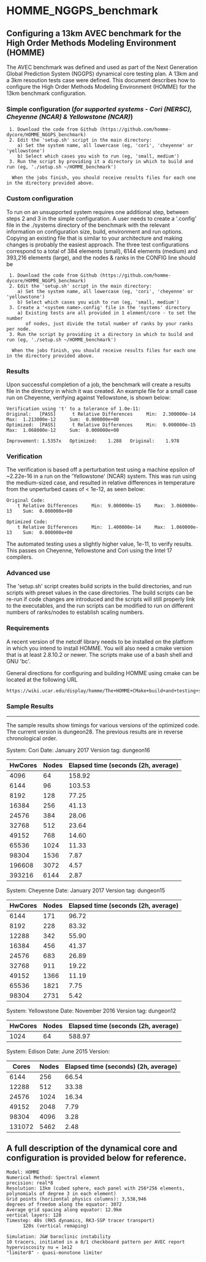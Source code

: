# HOMME_NGGPS_benchmark

## Configuring a 13km AVEC benchmark for the High Order Methods Modeling Environment (HOMME)

  The AVEC benchmark was defined and used as part of the Next Generation Global Prediction System (NGGPS) 
dynamical core testing plan. A 13km and a 3km resoution tests case were defined.  This document describes 
how to configure the High Order Methods Modeling Environment (HOMME) for the 13km benchmark configuration.



### Simple configuration (*for supported systems - Cori (NERSC), Cheyenne (NCAR) & Yellowstone (NCAR)*)

```
 1. Download the code from Github (https://github.com/homme-dycore/HOMME_NGGPS_benchmark)
 2. Edit the 'setup.sh' script in the main directory:
    a) Set the system name, all lowercase (eg, 'cori', 'cheyenne' or 'yellowstone')
    b) Select which cases you wish to run (eg, 'small, medium')
 3. Run the script by providing it a directory in which to build and run (eg, './setup.sh ~/HOMME_benchmark')

  When the jobs finish, you should receive results files for each one in the directory provided above.
```

### Custom configuration 

  To run on an unsupported system requires one additional step, between steps 2 and 3 in the simple 
configuration.  A user needs to create a '<system name>.config' file in the ./systems directory of
the benchmark with the relevant information on configuration size, build, environment and run options.
Copying an existing file that is similar to your architecture and making changes is probably the 
easiest approach.  The three test configurations correspond to a total of 384 elements (small),
6144 elements (medium) and 393,216 elements (large), and the nodes & ranks in the CONFIG line should
be 

```
 1. Download the code from Github (https://github.com/homme-dycore/HOMME_NGGPS_benchmark)
 2. Edit the 'setup.sh' script in the main directory:
    a) Set the system name, all lowercase (eg, 'cori', 'cheyenne' or 'yellowstone')
    b) Select which cases you wish to run (eg, 'small, medium')
 3. Create a '<system name>.config' file in the 'systems' directory
    a) Existing tests are all provided in 1 element/core - to set the number
       of nodes, just divide the total number of ranks by your ranks per node.
 3. Run the script by providing it a directory in which to build and run (eg, './setup.sh ~/HOMME_benchmark')

  When the jobs finish, you should receive results files for each one in the directory provided above.
```

### Results

  Upon successful completion of a job, the benchmark will create a results file in the directory
in which it was created.  An example file for a small case run on Cheyenne, verifying against Yellowstone,
is shown below:

```
Verification using 't' to a tolerance of 1.0e-11:
Original:   [PASS]      t Relative Differences     Min:  2.300000e-14     Max:  1.213000e-12     Sum:  0.000000e+00     
Optimized:  [PASS]      t Relative Differences     Min:  9.000000e-15     Max:  1.068000e-12     Sum:  0.000000e+00     

Improvement: 1.5357x   Optimized:    1.288   Original:    1.978 
```


### Verification 

  The verification is based off a perturbation test using a machine epsilon
of ~2.22e-16 in a run on the 'Yellowstone' (NCAR) system.  This was run using 
the medium-sized case, and resulted in relative differences in temperature from 
the unperturbed cases of < 1e-12, as seen below:

```
Original Code:
    t Relative Differences     Min:  9.000000e-15     Max:  3.060000e-13    Sum:  0.000000e+00

Optimized Code:
    t Relative Differences     Min:  1.400000e-14     Max:  1.060000e-13    Sum:  0.000000e+00
```

  The automated testing uses a slightly higher value, 1e-11, to verify
results.  This passes on Cheyenne, Yellowstone and Cori using the Intel 17
compilers.

### Advanced use

  The 'setup.sh' script creates build scripts in the build directories, and run scripts with preset values in
the case directories.  The build scripts can be re-run if code changes are introduced and the scripts will 
still properly link to the executables, and the run scripts can be modified to run on different numbers of
ranks/nodes to establish scaling numbers.  


### Requirements

 A recent version of the netcdf library needs to be installed on the platform in which you intend to install
HOMME.  You will also need a cmake version that is at least 2.8.10.2 or newer.  The scripts make use of a bash
shell and GNU 'bc'.

General directions for configuring and building HOMME using cmake can be located at the following URL

    https://wiki.ucar.edu/display/homme/The+HOMME+CMake+build+and+testing+system

### Sample Results
-----------------

The sample results show timings for various versions of the optimized code.  The current version is 
dungeon28.  The previous results are in reverse chronological order.

System: Cori
Date:  January 2017
Version tag: dungeon16

| HwCores   |   Nodes  | Elapsed time (seconds (2h, average) |
|---------|----------|-------------------------------------|
| 4096    |  64      | 158.92 |
| 6144    |  96      | 103.53 |
| 8192    |  128     |  77.25 |
| 16384   |  256     |  41.13 |
| 24576   |  384     |  28.06 |
| 32768   |  512     |  23.64 |
| 49152   |  768     |  14.60 |
| 65536   |  1024    |  11.33 |
| 98304   |  1536    |   7.87 |
| 196608  |  3072    |   4.57 |
| 393216  |  6144    |   2.87 |



System: Cheyenne
Date: January 2017
Version tag: dungeon15

| HwCores   |   Nodes  | Elapsed time (seconds (2h, average) |
|-----------|----------|-------------------------------------|
| 6144      |  171     | 96.72 |
| 8192      |  228     | 83.32 |
| 12288     |  342     | 55.90 |
| 16384     |  456     | 41.37 |
| 24576     |  683     | 26.89 |
| 32768     |  911     | 19.22 |
| 49152     |  1366    | 11.19 |
| 65536     |  1821    |  7.75 |
| 98304     |  2731    |  5.42 |
 


System:  Yellowstone
Date:    November 2016
Version tag: dungeon12

| HwCores   |   Nodes  | Elapsed time (seconds (2h, average) |
|---------|----------|-------------------------------------|
| 1024    |  64      | 588.97 |



System: Edison
Date:   June 2015
Version:

| Cores   | Nodes   | Elapsed time (seconds) (2h, average) |
| ------- |---------| -------------------------------------|
|6144     | 256     | 66.54 |
|12288    | 512     | 33.38 |
|24576    | 1024    | 16.34 |
|49152    | 2048    |  7.79 |
|98304    | 4096    |  3.28 |
|131072   | 5462    |  2.48 |



## A full description of the dynamical core and configuration is provided below for reference.

```
Model: HOMME
Numerical Method: Spectral element 
precision: real*8
Resolution: 13km (cubed sphere, each panel with 256*256 elements, polynomials of degree 3 in each element)
Grid points (horizontal physics columns): 3,538,946
degrees of freedom along the equator: 3072
Average grid spacing along equator: 12.9km
vertical layers: 128
Timestep: 40s (RK5 dynamics, RK3-SSP tracer transport)
	  120s (vertical remaping)

Simulation: J&W baroclinic instability
10 tracers, initiated in a 0/1 checkboard pattern per AVEC report 
hyperviscosity nu = 1e12
"limiter8" - quasi-monotone limiter
```
